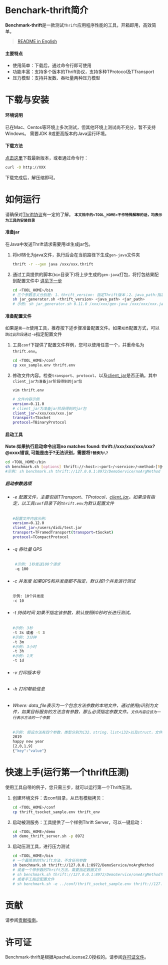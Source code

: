 # Benchark-thrift简介
**Benchmark-thrift**是一款测试`Thrift`应用程序性能的工具，开箱即用，高效简单。
> [README in English](README1.md)
#### 主要特点
 * 使用简单：下载后，通过命令行即可使用 
 * 功能丰富：支持多个版本的Thrift协议，支持多种TProtocol及TTransport
 * 压力模型：支持并发数、吞吐量两种压力模型  
# 下载与安装
#### 环境说明
已在Mac、Centos等环境上多次测试，但其他环境上测试尚不充分，暂不支持Windows。
需要JDK 8或更高版本的Java运行环境。
#### 下载方法
[点击这里](http://XXX "Download")下载最新版本，或者通过命令行：
     
```bash
curl -O http://XXX
```
下载完成后，解压缩即可。

# 如何运行
请确保对[Thrift协议](https://thrift.apache.org/tutorial/)有一定的了解。
**`本文档中的<TOOL_HOME>不作特殊解释的话，均表示为工具的安装目录`**
#### 准备jar
在Java中发送Thrift请求需要用idl生成jar包。
1. 将idl转化为java文件，执行后会在当前路径下生成`gen-java`文件夹
	```bash
	thrift -r --gen java /xxx/xxx.thrift 
	```
	
2. 通过工具提供的脚本(`bin`目录下)将上步生成的`gen-java`打包，将打包结果配到配置文件中 [详见下一步](#准备配置文件)
	```bash
	cd <TOOL_HOME>/bin
	# 三个参数含义分别是: 1、thrift_version: 指定Thrift版本；2、java_path:指定java文件夹路径(绝对路径)；3、jar_path:指定输出jar包的位置和名称
	sh jar_generator.sh <thrift_version> <java_path> <jar_path> 
	# 示例: sh jar_generator.sh 0.11.0 /xxx/xxx/gen-java /xxx/xxx/xxx.jar
	```

#### 准备配置文件
如果是`第一次`使用工具，推荐按下述步骤准备配置文件。如果`知悉`配置方式，可以`跳过此阶段通过-e`指定配置文件
1. 工具`conf`下提供了配置文件样例，您可以使用任意一个，并重命名为`thrift.env`。
	```bash
	cd <TOOL_HOME>/conf
	cp xxx_sample.env thrift.env
	```
2. 修改文件内容。检查`transport`、`protocol`、以及[client_jar](#准备jar)是否正确。其中`client_jar为准备jar阶段得到的jar包`
	```bash
	vim thrift.env
	```
	```bash   
	# 文件内容示例
	version=0.11.0
	# client_jar为准备jar阶段得到的jar包
	client_jar=/xxx/xxx/xxx.jar  
	transport=TSocket  
	protocol=TBinaryProtocol  
	```
#### 启动工具 

**Note:如果执行启动命令出现no matches found: thrift://xxx/xxx/xxx/xxx?@xxxx错误, 可能是由于?无法识别，需要将`?替换为\?`**

```bash
cd <TOOL_HOME>/bin
sh benchmark.sh [options] thrift://<host>:<port>/<service>/<method>[?@<data_file>]
#示例: sh benchmark.sh thrift://127.0.0.1:8972/DemoService/noArgMethod
```

##### 启动参数选项
 * ###### -e 配置文件，主要包括TTransport、TProtocol、[client_jar](#准备jar)。如果没有指定，以工具`conf`目录下的`thrift.env`为默认配置文件
    ```bash
    #配置文件内容示例:     
    version=0.12.0  
    client_jar=/users/didi/test.jar  
    transport=TFramedTransport(transport=tSocket)  
    protocol=TCompactProtocol
    ```    
 * ###### -q 吞吐量 QPS 
   ```bash
    #示例: 1秒发送100个请求
    -q 100
    ``` 
 * ###### -c 并发度 如果QPS和并发度都不指定，默认按1个并发进行测试 
    ```bash
    示例: 10个并发度
    -c 10
    ``` 
 * ###### -t 持续时间 如果不指定该参数，默认按照60秒时长进行测试。
    ```bash
    #示例: 3秒
    -t 3s 或者 -t 3
    #示例: 3分钟
    -t 3m
    #示例: 3小时
    -t 3h
    #示例: 1天
    -t 1d
    ``` 
 * ###### -v 打印版本号
 * ###### -h 打印帮助信息
 * ###### Where: data_file表示为一个包含方法参数的本地文件，通过使用`@`识别为文件，如果目标服务的方法含有参数，那么必须指定参数文件。`文件内容应该为一行表示方法的一个参数`
    ```bash
    #示例: 假设方法有四个参数，类型分别为i32、string、list<i32>以及struct，文件内容形式应为
    2019
    happy new year
    [2,0,1,9]
    {"key":"value"}
    ```

# 快速上手(运行第一个thrift压测)
使用工具自带的例子，您只需三步，就可以运行第一个Thrift压测。
1. 创建环境文件：去conf目录，从已有模板拷贝：
	```bash
	cd <TOOL_HOME>/conf
	cp thrift_tsocket_sample.env thrift_env
	```
2. 启动被测服务：工具提供了一个样例Thrift Server，可以一键启动： 
	```bash
	cd <TOOL_HOME>/demo
	sh demo_thrift_server.sh -p 8972 
	```
3. 启动压测工具，进行压力测试
	```bash
	cd <TOOL_HOME>/bin
	# 一个最简单的Thrift方法，不含任何参数
	sh benchmark.sh thrift://127.0.0.1:8972/DemoService/noArgMethod
	# 或者一个带参数的Thrift方法，需要指定数据文件
	# sh benchmark.sh thrift://127.0.0.1:8972/DemoService/oneArgMethod?@../demo/data/oneArgMethod.text
	# 或者手工指定配置文件
	# sh benchmark.sh -e ../conf/thrift_socket_sample.env thrift://127.0.0.1:8972/DemoService/noArgMethod
	```
# 贡献

请参阅[贡献指南](CONTRIBUTING.md)。

# 许可证

Benchmark-thrift是根据ApacheLicense2.0授权的。请参阅[许可证文件](LICENSE)。